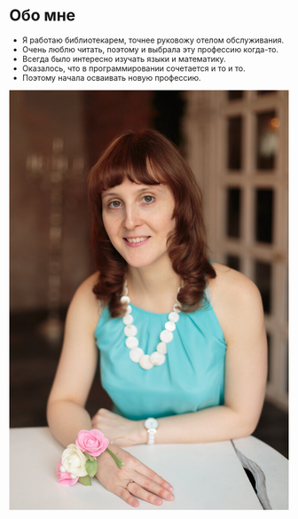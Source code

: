 # Обо мне

- Я работаю библиотекарем, точнее руковожу отелом обслуживания.
- Очень люблю читать, поэтому и выбрала эту профессию когда-то.
- Всегда было интересно изучать языки и математику.
- Оказалось, что в программировании сочетается и то и то.
- Поэтому начала осваивать новую профессию.

![Мое фото](img/IR1A3455.jpg)


